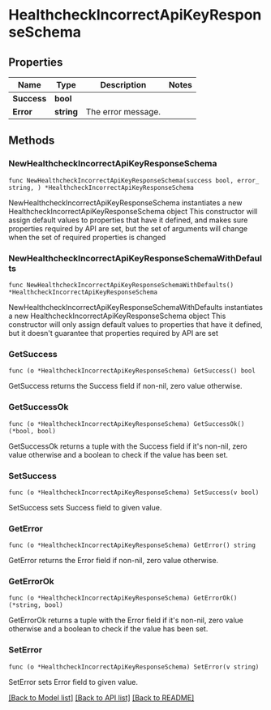# HealthcheckIncorrectApiKeyResponseSchema

## Properties

Name | Type | Description | Notes
------------ | ------------- | ------------- | -------------
**Success** | **bool** |  | 
**Error** | **string** | The error message. | 

## Methods

### NewHealthcheckIncorrectApiKeyResponseSchema

`func NewHealthcheckIncorrectApiKeyResponseSchema(success bool, error_ string, ) *HealthcheckIncorrectApiKeyResponseSchema`

NewHealthcheckIncorrectApiKeyResponseSchema instantiates a new HealthcheckIncorrectApiKeyResponseSchema object
This constructor will assign default values to properties that have it defined,
and makes sure properties required by API are set, but the set of arguments
will change when the set of required properties is changed

### NewHealthcheckIncorrectApiKeyResponseSchemaWithDefaults

`func NewHealthcheckIncorrectApiKeyResponseSchemaWithDefaults() *HealthcheckIncorrectApiKeyResponseSchema`

NewHealthcheckIncorrectApiKeyResponseSchemaWithDefaults instantiates a new HealthcheckIncorrectApiKeyResponseSchema object
This constructor will only assign default values to properties that have it defined,
but it doesn't guarantee that properties required by API are set

### GetSuccess

`func (o *HealthcheckIncorrectApiKeyResponseSchema) GetSuccess() bool`

GetSuccess returns the Success field if non-nil, zero value otherwise.

### GetSuccessOk

`func (o *HealthcheckIncorrectApiKeyResponseSchema) GetSuccessOk() (*bool, bool)`

GetSuccessOk returns a tuple with the Success field if it's non-nil, zero value otherwise
and a boolean to check if the value has been set.

### SetSuccess

`func (o *HealthcheckIncorrectApiKeyResponseSchema) SetSuccess(v bool)`

SetSuccess sets Success field to given value.


### GetError

`func (o *HealthcheckIncorrectApiKeyResponseSchema) GetError() string`

GetError returns the Error field if non-nil, zero value otherwise.

### GetErrorOk

`func (o *HealthcheckIncorrectApiKeyResponseSchema) GetErrorOk() (*string, bool)`

GetErrorOk returns a tuple with the Error field if it's non-nil, zero value otherwise
and a boolean to check if the value has been set.

### SetError

`func (o *HealthcheckIncorrectApiKeyResponseSchema) SetError(v string)`

SetError sets Error field to given value.



[[Back to Model list]](../README.md#documentation-for-models) [[Back to API list]](../README.md#documentation-for-api-endpoints) [[Back to README]](../README.md)


